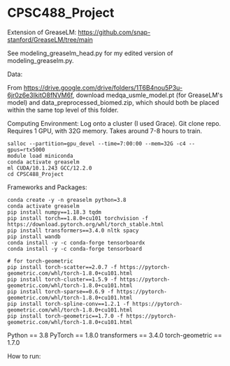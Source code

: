 # CPSC488_Project
Extension of GreaseLM: https://github.com/snap-stanford/GreaseLM/tree/main

See modeling_greaselm_head.py for my edited version of modeling_greaselm.py.

Data:

From https://drive.google.com/drive/folders/1T6B4nou5P3u-6jr0z6e3IkitO8fNVM6f, download medqa_usmle_model.pt (for GreaseLM's model) and data_preprocessed_biomed.zip, which should both be placed within the same top level of this folder.

Computing Environment:
Log onto a cluster (I used Grace). Git clone repo.
Requires 1 GPU, with 32G memory. Takes around 7-8 hours to train.
```
salloc --partition=gpu_devel --time=7:00:00 --mem=32G -c4 --gpus=rtx5000
module load miniconda
conda activate greaselm
ml CUDA/10.1.243 GCC/12.2.0
cd CPSC488_Project
```

Frameworks and Packages:
```
conda create -y -n greaselm python=3.8
conda activate greaselm
pip install numpy==1.18.3 tqdm
pip install torch==1.8.0+cu101 torchvision -f https://download.pytorch.org/whl/torch_stable.html
pip install transformers==3.4.0 nltk spacy
pip install wandb
conda install -y -c conda-forge tensorboardx
conda install -y -c conda-forge tensorboard

# for torch-geometric
pip install torch-scatter==2.0.7 -f https://pytorch-geometric.com/whl/torch-1.8.0+cu101.html
pip install torch-cluster==1.5.9 -f https://pytorch-geometric.com/whl/torch-1.8.0+cu101.html
pip install torch-sparse==0.6.9 -f https://pytorch-geometric.com/whl/torch-1.8.0+cu101.html
pip install torch-spline-conv==1.2.1 -f https://pytorch-geometric.com/whl/torch-1.8.0+cu101.html
pip install torch-geometric==1.7.0 -f https://pytorch-geometric.com/whl/torch-1.8.0+cu101.html
```

Python == 3.8
PyTorch == 1.8.0
transformers == 3.4.0
torch-geometric == 1.7.0

How to run:


